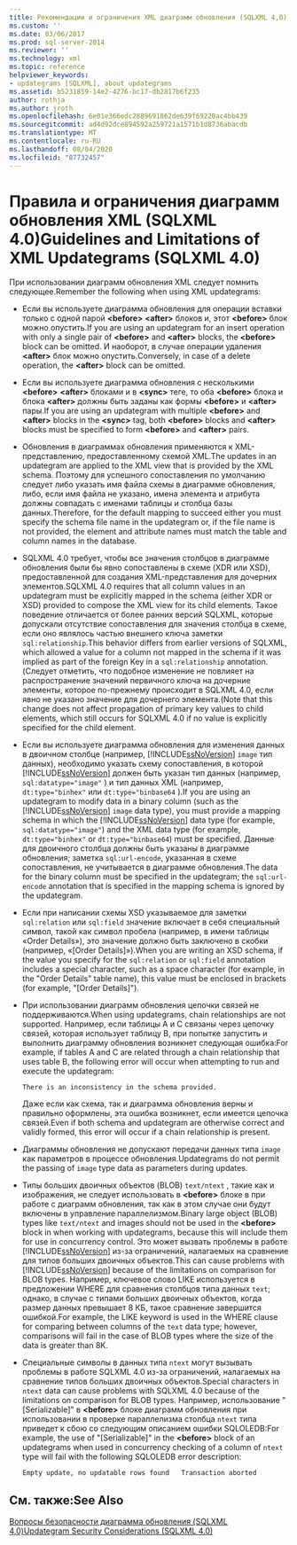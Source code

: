 ```yaml
---
title: Рекомендации и ограничения XML диаграмм обновления (SQLXML 4,0) | Документация Майкрософт
ms.custom: ''
ms.date: 03/06/2017
ms.prod: sql-server-2014
ms.reviewer: ''
ms.technology: xml
ms.topic: reference
helpviewer_keywords:
- updategrams [SQLXML], about updategrams
ms.assetid: b5231859-14e2-4276-bc17-db2817b6f235
author: rothja
ms.author: jroth
ms.openlocfilehash: 6e01e366edc2889691862de639f69220ac4bb439
ms.sourcegitcommit: ad4d92dce894592a259721a1571b1d8736abacdb
ms.translationtype: MT
ms.contentlocale: ru-RU
ms.lasthandoff: 08/04/2020
ms.locfileid: "87732457"
---
```

# <a name="guidelines-and-limitations-of-xml-updategrams-sqlxml-40"></a><span data-ttu-id="2faae-102">Правила и ограничения диаграмм обновления XML (SQLXML 4.0)</span><span class="sxs-lookup"><span data-stu-id="2faae-102">Guidelines and Limitations of XML Updategrams (SQLXML 4.0)</span></span>
  <span data-ttu-id="2faae-103">При использовании диаграмм обновления XML следует помнить следующее.</span><span class="sxs-lookup"><span data-stu-id="2faae-103">Remember the following when using XML updategrams:</span></span>  
  
-   <span data-ttu-id="2faae-104">Если вы используете диаграмма обновления для операции вставки только с одной парой **\<before>** **\<after>** блоков и, этот **\<before>** блок можно опустить.</span><span class="sxs-lookup"><span data-stu-id="2faae-104">If you are using an updategram for an insert operation with only a single pair of **\<before>** and **\<after>** blocks, the **\<before>** block can be omitted.</span></span> <span data-ttu-id="2faae-105">И наоборот, в случае операции удаления **\<after>** блок можно опустить.</span><span class="sxs-lookup"><span data-stu-id="2faae-105">Conversely, in case of a delete operation, the **\<after>** block can be omitted.</span></span>  
  
-   <span data-ttu-id="2faae-106">Если вы используете диаграмма обновления с несколькими **\<before>** **\<after>** блоками и в **\<sync>** теге, то оба **\<before>** блока и блока **\<after>** должны быть заданы как формы **\<before>** и **\<after>** пары.</span><span class="sxs-lookup"><span data-stu-id="2faae-106">If you are using an updategram with multiple **\<before>** and **\<after>** blocks in the **\<sync>** tag, both **\<before>** blocks and **\<after>** blocks must be specified to form **\<before>** and **\<after>** pairs.</span></span>  
  
-   <span data-ttu-id="2faae-107">Обновления в диаграммах обновления применяются к XML-представлению, предоставленному схемой XML.</span><span class="sxs-lookup"><span data-stu-id="2faae-107">The updates in an updategram are applied to the XML view that is provided by the XML schema.</span></span> <span data-ttu-id="2faae-108">Поэтому для успешного сопоставления по умолчанию следует либо указать имя файла схемы в диаграмме обновления, либо, если имя файла не указано, имена элемента и атрибута должны совпадать с именами таблицы и столбца базы данных.</span><span class="sxs-lookup"><span data-stu-id="2faae-108">Therefore, for the default mapping to succeed either you must specify the schema file name in the updategram or, if the file name is not provided, the element and attribute names must match the table and column names in the database.</span></span>  
  
-   <span data-ttu-id="2faae-109">SQLXML 4.0 требует, чтобы все значения столбцов в диаграмме обновления были бы явно сопоставлены в схеме (XDR или XSD), предоставленной для создания XML-представления для дочерних элементов.</span><span class="sxs-lookup"><span data-stu-id="2faae-109">SQLXML 4.0 requires that all column values in an updategram must be explicitly mapped in the schema (either XDR or XSD) provided to compose the XML view for its child elements.</span></span> <span data-ttu-id="2faae-110">Такое поведение отличается от более ранних версий SQLXML, которые допускали отсутствие сопоставления для значения столбца в схеме, если оно являлось частью внешнего ключа заметки `sql:relationship`.</span><span class="sxs-lookup"><span data-stu-id="2faae-110">This behavior differs from earlier versions of SQLXML, which allowed a value for a column not mapped in the schema if it was implied as part of the foreign Key in a `sql:relationship` annotation.</span></span> <span data-ttu-id="2faae-111">(Следует отметить, что подобное изменение не повлияет на распространение значений первичного ключа на дочерние элементы, которое по-прежнему происходит в SQLXML 4.0, если явно не указано значение для дочернего элемента.</span><span class="sxs-lookup"><span data-stu-id="2faae-111">(Note that this change does not affect propagation of primary key values to child elements, which still occurs for SQLXML 4.0 if no value is explicitly specified for the child element.</span></span>  
  
-   <span data-ttu-id="2faae-112">Если вы используете диаграмма обновления для изменения данных в двоичном столбце (например, [!INCLUDE[ssNoVersion](../../../includes/ssnoversion-md.md)] `image` тип данных), необходимо указать схему сопоставления, в которой [!INCLUDE[ssNoVersion](../../../includes/ssnoversion-md.md)] должен быть указан тип данных (например, `sql:datatype="image"` ) и тип данных XML (например, `dt:type="binhex"` или `dt:type="binbase64` ).</span><span class="sxs-lookup"><span data-stu-id="2faae-112">If you are using an updategram to modify data in a binary column (such as the [!INCLUDE[ssNoVersion](../../../includes/ssnoversion-md.md)] `image` data type), you must provide a mapping schema in which the [!INCLUDE[ssNoVersion](../../../includes/ssnoversion-md.md)] data type (for example, `sql:datatype="image"`) and the XML data type (for example, `dt:type="binhex"` or `dt:type="binbase64`) must be specified.</span></span> <span data-ttu-id="2faae-113">Данные для двоичного столбца должны быть указаны в диаграмме обновления; заметка `sql:url-encode`, указанная в схеме сопоставления, не учитывается в диаграмме обновления.</span><span class="sxs-lookup"><span data-stu-id="2faae-113">The data for the binary column must be specified in the updategram; the `sql:url-encode` annotation that is specified in the mapping schema is ignored by the updategram.</span></span>  
  
-   <span data-ttu-id="2faae-114">Если при написании схемы XSD указываемое для заметки `sql:relation` или `sql:field` значение включает в себя специальный символ, такой как символ пробела (например, в имени таблицы «Order Details»), это значение должно быть заключено в скобки (например, «[Order Details]»).</span><span class="sxs-lookup"><span data-stu-id="2faae-114">When you are writing an XSD schema, if the value you specify for the `sql:relation` or `sql:field` annotation includes a special character, such as a space character (for example, in the "Order Details" table name), this value must be enclosed in brackets (for example, "[Order Details]").</span></span>  
  
-   <span data-ttu-id="2faae-115">При использовании диаграмм обновления цепочки связей не поддерживаются.</span><span class="sxs-lookup"><span data-stu-id="2faae-115">When using updategrams, chain relationships are not supported.</span></span> <span data-ttu-id="2faae-116">Например, если таблицы А и С связаны через цепочку связей, которая использует таблицу В, при попытке запустить и выполнить диаграмму обновления возникнет следующая ошибка:</span><span class="sxs-lookup"><span data-stu-id="2faae-116">For example, if tables A and C are related through a chain relationship that uses table B, the following error will occur when attempting to run and execute the updategram:</span></span>  
  
    ```  
    There is an inconsistency in the schema provided.  
    ```  
  
     <span data-ttu-id="2faae-117">Даже если как схема, так и диаграмма обновления верны и правильно оформлены, эта ошибка возникнет, если имеется цепочка связей.</span><span class="sxs-lookup"><span data-stu-id="2faae-117">Even if both schema and updategram are otherwise correct and validly formed, this error will occur if a chain relationship is present.</span></span>  
  
-   <span data-ttu-id="2faae-118">Диаграммы обновления не допускают передачи данных типа `image` как параметров в процессе обновления.</span><span class="sxs-lookup"><span data-stu-id="2faae-118">Updategrams do not permit the passing of `image` type data as parameters during updates.</span></span>  
  
-   <span data-ttu-id="2faae-119">Типы больших двоичных объектов (BLOB) `text/ntext` , такие как и изображения, не следует использовать в **\<before>** блоке в при работе с диаграмм обновления, так как в этом случае они будут включены в управление параллелизмом.</span><span class="sxs-lookup"><span data-stu-id="2faae-119">Binary large object (BLOB) types like `text/ntext` and images should not be used in the **\<before>** block in when working with updategrams, because this will include them for use in concurrency control.</span></span> <span data-ttu-id="2faae-120">Это может вызвать проблемы в работе [!INCLUDE[ssNoVersion](../../../includes/ssnoversion-md.md)] из-за ограничений, налагаемых на сравнение для типов больших двоичных объектов.</span><span class="sxs-lookup"><span data-stu-id="2faae-120">This can cause problems with [!INCLUDE[ssNoVersion](../../../includes/ssnoversion-md.md)] because of the limitations on comparison for BLOB types.</span></span> <span data-ttu-id="2faae-121">Например, ключевое слово LIKE используется в предложении WHERE для сравнения столбцов типа данных `text`; однако, в случае с типами больших двоичных объектов, когда размер данных превышает 8 КБ, такое сравнение завершится ошибкой.</span><span class="sxs-lookup"><span data-stu-id="2faae-121">For example, the LIKE keyword is used in the WHERE clause for comparing between columns of the `text` data type; however, comparisons will fail in the case of BLOB types where the size of the data is greater than 8K.</span></span>  
  
-   <span data-ttu-id="2faae-122">Специальные символы в данных типа `ntext` могут вызывать проблемы в работе SQLXML 4.0 из-за ограничений, налагаемых на сравнение типов больших двоичных объектов.</span><span class="sxs-lookup"><span data-stu-id="2faae-122">Special characters in `ntext` data can cause problems with SQLXML 4.0 because of the limitations on comparison for BLOB types.</span></span> <span data-ttu-id="2faae-123">Например, использование "[Serializable]" в **\<before>** блоке диаграмм обновления при использовании в проверке параллелизма столбца `ntext` типа приведет к сбою со следующим описанием ошибки SQLOLEDB:</span><span class="sxs-lookup"><span data-stu-id="2faae-123">For example, the use of "[Serializable]" in the **\<before>** block of an updategrams when used in concurrency checking of a column of `ntext` type will fail with the following SQLOLEDB error description:</span></span>  
  
    ```  
    Empty update, no updatable rows found   Transaction aborted  
    ```  
  
## <a name="see-also"></a><span data-ttu-id="2faae-124">См. также:</span><span class="sxs-lookup"><span data-stu-id="2faae-124">See Also</span></span>  
 [<span data-ttu-id="2faae-125">Вопросы безопасности диаграмма обновления &#40;SQLXML 4,0&#41;</span><span class="sxs-lookup"><span data-stu-id="2faae-125">Updategram Security Considerations &#40;SQLXML 4.0&#41;</span></span>](../security/updategram-security-considerations-sqlxml-4-0.md)  
  
  
